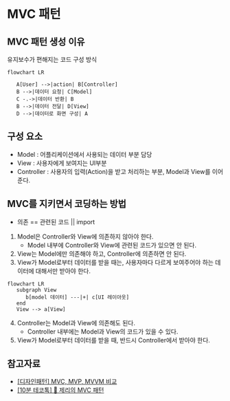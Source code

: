 # MVC 패턴
## MVC 패턴 생성 이유
유지보수가 편해지는 코드 구성 방식

```mermaid
flowchart LR
   
   A[User] -->|action| B[Controller] 
   B -->|데이터 요청| C[Model]
   C -.->|데이터 반환| B
   B -->|데이터 전달| D[View]
   D -->|데이터로 화면 구성| A
```

## 구성 요소
* Model : 어플리케이션에서 사용되는 데이터 부분 담당
* View : 사용자에게 보여지는 UI부분
* Controller : 사용자의 입력(Action)을 받고 처리하는 부분, Model과 View를 이어준다.

## MVC를 지키면서 코딩하는 방법
* 의존 == 관련된 코드 || import
1. Model은 Controller와 View에 의존하지 않아야 한다.
   * Model 내부에 Controller와 View에 관련된 코드가 있으면 안 된다.
2. View는 Model에만 의존해야 하고, Controller에 의존하면 안 된다.
3. View가 Model로부터 데이터를 받을 때는, 사용자마다 다르게 보여주어야 하는 데이터에 대해서만 받아야 한다.
```mermaid
flowchart LR
   subgraph View
      b[model 데이터] ---|+| c[UI 레이아웃]
   end
   View --> a[View]
```
4. Controller는 Model과 View에 의존해도 된다.
   * Controller 내부에는 Model과 View의 코드가 있을 수 있다.
5. View가 Model로부터 데이터를 받을 때, 반드시 Controller에서 받아야 한다.

## 참고자료
* [[디자인패턴] MVC, MVP, MVVM 비교](https://beomy.tistory.com/43)
* [[10분 테코톡] 🧀 제리의 MVC 패턴](https://www.youtube.com/watch?v=ogaXW6KPc8I)